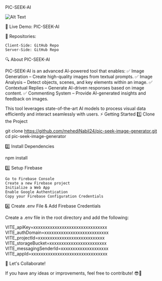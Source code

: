 PIC-SEEK-AI

![Alt Text](https://raw.githubusercontent.com/mehediNabil24/https://github.com/mehediNabil24/pic-seek-image-generator/blob/main/public/profile.png)


🚀 Live Demo: PIC-SEEK-AI

📂 Repositories:

    Client-Side: GitHub Repo
    Server-Side: GitHub Repo

🔍 About PIC-SEEK-AI

PIC-SEEK-AI is an advanced AI-powered tool that enables:
✅ Image Generation – Create high-quality images from textual prompts.
✅ Image Analysis – Detect objects, scenes, and key elements within an image.
✅ Contextual Replies – Generate AI-driven responses based on image content.
✅ Commenting System – Provide AI-generated insights and feedback on images.

This tool leverages state-of-the-art AI models to process visual data efficiently and interact seamlessly with users.
⚡ Getting Started
1️⃣ Clone the Project

git clone https://github.com/mehediNabil24/pic-seek-image-generator.git
cd pic-seek-image-generator

2️⃣ Install Dependencies

npm install

3️⃣ Setup Firebase

    Go to Firebase Console
    Create a new Firebase project
    Initialize a Web App
    Enable Google Authentication
    Copy your Firebase Configuration Credentials

4️⃣ Create .env File & Add Firebase Credentials

Create a .env file in the root directory and add the following:

VITE_apiKey=xxxxxxxxxxxxxxxxxxxxxxxxxxxxxxx
VITE_authDomain=xxxxxxxxxxxxxxxxxxxxxxxxxxx
VITE_projectId=xxxxxxxxxxxxxxxxxxxxxxxxxxxx
VITE_storageBucket=xxxxxxxxxxxxxxxxxxxxxxxx
VITE_messagingSenderId=xxxxxxxxxxxxxxxxxxxx
VITE_appId=xxxxxxxxxxxxxxxxxxxxxxxxxxxxxxxx

🤝 Let's Collaborate!

If you have any ideas or improvements, feel free to contribute! 😎🚀
